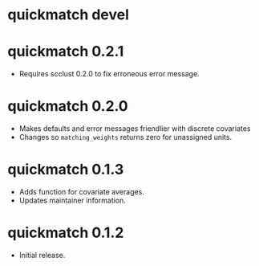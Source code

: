 # quickmatch devel



# quickmatch 0.2.1

  * Requires scclust 0.2.0 to fix erroneous error message.


# quickmatch 0.2.0

  * Makes defaults and error messages friendlier with discrete covariates
  * Changes so `matching_weights` returns zero for unassigned units.


# quickmatch 0.1.3

  * Adds function for covariate averages.
  * Updates maintainer information.


# quickmatch 0.1.2

  * Initial release.
